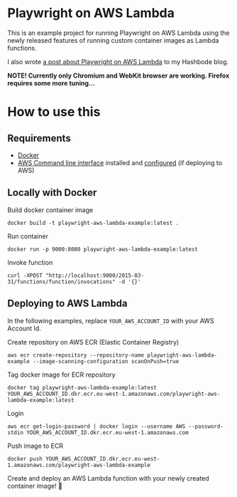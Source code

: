 # Playwright on AWS Lambda

This is an example project for running Playwright on AWS Lambda using the newly released features of running custom container images as Lambda functions.

I also wrote [a post about Playwright on AWS Lambda](https://www.larihaataja.com/running-e2e-tests-playwright-aws-lambda) to my Hashbode blog.

**NOTE! Currently only Chromium and WebKit browser are working. Firefox requires some more tuning...**

# How to use this

## Requirements

- [Docker](https://www.docker.com/)
- [AWS Command line interface](https://aws.amazon.com/cli/) installed and [configured](https://docs.aws.amazon.com/cli/latest/userguide/cli-configure-quickstart.html) (if deploying to AWS)

## Locally with Docker

Build docker container image
```
docker build -t playwright-aws-lambda-example:latest .
```

Run container
```
docker run -p 9000:8080 playwright-aws-lambda-example:latest
```

Invoke function
```
curl -XPOST "http://localhost:9000/2015-03-31/functions/function/invocations" -d '{}'
```

## Deploying to AWS Lambda

In the following examples, replace `YOUR_AWS_ACCOUNT_ID` with your AWS Account Id.

Create repository on AWS ECR (Elastic Container Registry)
```
aws ecr create-repository --repository-name playwright-aws-lambda-example --image-scanning-configuration scanOnPush=true
```

Tag docker image for ECR repository
```
docker tag playwright-aws-lambda-example:latest YOUR_AWS_ACCOUNT_ID.dkr.ecr.eu-west-1.amazonaws.com/playwright-aws-lambda-example:latest
```

Login
```
aws ecr get-login-password | docker login --username AWS --password-stdin YOUR_AWS_ACCOUNT_ID.dkr.ecr.eu-west-1.amazonaws.com
```

Push image to ECR
```
docker push YOUR_AWS_ACCOUNT_ID.dkr.ecr.eu-west-1.amazonaws.com/playwright-aws-lambda-example
```

Create and deploy an AWS Lambda function with your newly created container image! :rocket: